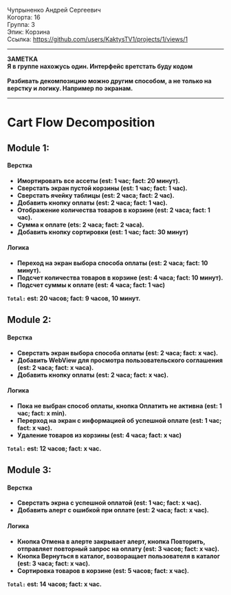 Чупрыненко Андрей Сергеевич
<br /> Когорта: 16
<br /> Группа: 3
<br /> Эпик: Корзина
<br /> Ссылка: https://github.com/users/KaktysTV1/projects/1/views/1
<hr>
<b>
ЗАМЕТКА<br />
Я в группе нахожусь один. Интерфейс вретстать буду кодом
<br /> <br /> Разбивать декомпозицию можно другим способом, а не только на верстку и логику. Например по экранам.
<hr>

# Cart Flow Decomposition


## Module 1:

#### Верстка
- Имортировать все ассеты (est: 1 час; fact: 20 минут).
- Сверстать экран пустой корзины (est: 1 час; fact: 1 час).
- Сверстать ячейку таблицы (est: 2 часа; fact: 2 час).
- Добавить кнопку оплаты (est: 2 часа; fact: 1 час).
- Отображение количества товаров в корзине (est: 2 часа; fact: 1 час).
- Сумма к оплате (ets: 2 часа; fact: 2 часа).
- Добавить кнопку сортировки (est: 1 час; fact: 30 минут)

#### Логика
- Переход на экран выбора способа оплаты (est: 2 часа; fact: 10 минут).
- Подсчет количества товаров в корзине (est: 4 часа; fact: 10 минут).
- Подсчет суммы к оплате (est: 4 часа; fact: 1 час)

`Total:` est: 20 часов; fact: 9 часов, 10 минут.


## Module 2:

#### Верстка
- Сверстать экран выбора способа оплаты (est: 2 часа; fact: x час).
- Добавить WebView для просмотра пользовательского соглашения (est: 2 часа; fact: x часа).
- Добавить кнопку оплаты (est: 2 часа; fact: x час).

#### Логика
- Пока не выбран способ оплаты, кнопка Оплатить не активна (est: 1 час; fact: x min).
- Перерход на экран с информацией об успешной оплате (est: 1 час; fact: x час).
- Удаление товаров из корзины (est: 4 часа; fact: x час)

`Total:` est: 12 часов; fact: x час.

## Module 3:

#### Верстка
- Сверстать экрна с успешной оплатой (est: 1 час; fact: x час).
- Добавить алерт с ошибкой при оплате (est: 2 часа; fact: x час).

#### Логика
- Кнопка Отмена в алерте закрывает алерт, кнопка Повторить, отправляет повторный запрос на оплату (est: 3 часов; fact: x час).
- Кнопка Вернуться в каталог, возворащает пользователя в каталог (est: 3 часа; fact: x час).
- Сортировка товаров в корзине (est: 5 часов; fact: x час).

`Total:` est: 14 часов; fact: x час.
